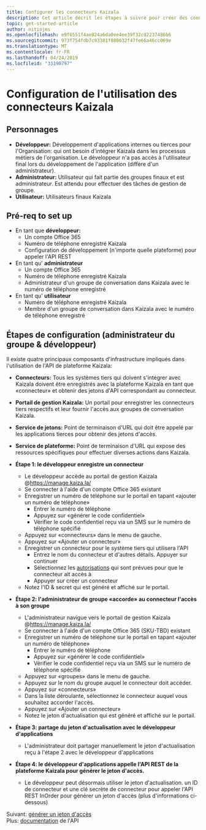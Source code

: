 ```yaml
---
title: Configurer les connecteurs Kaizala
description: Cet article décrit les étapes à suivre pour créer des connecteurs Kaizala et générer des jetons d'autorisation
topic: get-started-article
author: nitinjms
ms.openlocfilehash: e9f6551f4ae824a6da0ee4ee39f32cd2237486b6
ms.sourcegitcommit: 973f754fdb7c93381f808632f47fe66a46cc069e
ms.translationtype: MT
ms.contentlocale: fr-FR
ms.lasthandoff: 04/24/2019
ms.locfileid: "33190797"
---
```

# <a name="setup-for-using-the-kaizala-connectors"></a>Configuration de l'utilisation des connecteurs Kaizala

## <a name="personas"></a>Personnages

*   **Développeur:** Développement d'applications internes ou tierces pour l'Organisation: qui ont besoin d'intégrer Kaizala dans les processus métiers de l'organisation. Le développeur n'a pas accès à l'utilisateur final lors du développement de l'application (diffère d'un administrateur).
*   **Administrateur:** Utilisateur qui fait partie des groupes finaux et est administrateur. Est attendu pour effectuer des tâches de gestion de groupe.
*   **Utilisateur:** Utilisateurs finaux Kaizala

## <a name="pre-req-to-set-up"></a>Pré-req to set up

*   En tant que **développeur:**
    *   Un compte Office 365
    *   Numéro de téléphone enregistré Kaizala
    *   Configuration de développement (n'importe quelle plateforme) pour appeler l'API REST
*   En tant qu' **administrateur**
    *   Un compte Office 365
    *   Numéro de téléphone enregistré Kaizala
    *   Administrateur d'un groupe de conversation dans Kaizala avec le numéro de téléphone enregistré
*   En tant qu' **utilisateur**
    *   Numéro de téléphone enregistré Kaizala
    *   Membre d'un groupe de conversation dans Kaizala avec le numéro de téléphone enregistré

## <a name="set-up-steps-developer--group-admin"></a>Étapes de configuration (administrateur du groupe & développeur)

Il existe quatre principaux composants d'infrastructure impliqués dans l'utilisation de l'API de plateforme Kaizala:

*   **Connecteurs:** Tous les systèmes tiers qui doivent s'intégrer avec Kaizala doivent être enregistrés avec la plateforme Kaizala en tant que «connecteur» et obtenir des jetons d'API correspondant au connecteur.
*   **Portail de gestion Kaizala:** Un portail pour enregistrer les connecteurs tiers respectifs et leur fournir l'accès aux groupes de conversation Kaizala.
*   **Service de jetons:** Point de terminaison d'URL qui doit être appelé par les applications tierces pour obtenir des jetons d'accès.
*   **Service de plateforme:** Point de terminaison d'URL qui expose des ressources spécifiques pour effectuer diverses actions dans Kaizala.
*   **Étape 1: le développeur enregistre un connecteur**

    *   Le développeur accède au portail de gestion Kaizala @https://manage.kaiza.la/
    *   Se connecter à l'aide d'un compte Office 365 existant
    *   Enregistrer un numéro de téléphone sur le portail en tapant «ajouter un numéro de téléphone»
        *   Entrer le numéro de téléphone
        *   Appuyez sur «générer le code confidentiel»
        *   Vérifier le code confidentiel reçu via un SMS sur le numéro de téléphone spécifié
    *   Appuyez sur «connecteurs» dans le menu de gauche.
    *   Appuyez sur «Ajouter un connecteur»
    *   Enregistrer un connecteur pour le système tiers qui utilisera l'API
        *   Entrez le nom du connecteur et d'autres détails. Appuyer sur continuer
        *   Sélectionnez les [autorisations](permission.md) qui sont prévues pour que le connecteur ait accès à
        *   Appuyer sur créer un connecteur
    *   Notez l'ID & secret qui est généré et affiché sur le portail.

*   **Étape 2: l'administrateur de groupe «accorde» au connecteur l'accès à son groupe**

    *   L'administrateur navigue vers le portail de gestion Kaizala @https://manage.kaiza.la/
    *   Se connecter à l'aide d'un compte Office 365 (SKU-TBD) existant
    *   Enregistrer un numéro de téléphone sur le portail en tapant «ajouter un numéro de téléphone»
        *   Entrer le numéro de téléphone
        *   Appuyez sur «générer le code confidentiel»
        *   Vérifier le code confidentiel reçu via un SMS sur le numéro de téléphone spécifié
    *   Appuyez sur «groupes» dans le menu de gauche.
    *   Appuyez sur le nom du groupe auquel le connecteur doit accéder.
    *   Appuyez sur «connecteurs»
    *   Dans la liste déroulante, sélectionnez le connecteur auquel vous souhaitez accorder l'accès.
    *   Appuyez sur «Ajouter un connecteur»
    *   Notez le jeton d'actualisation qui est généré et affiché sur le portail.

*   **Étape 3: partage du jeton d'actualisation avec le développeur d'applications**

    *   L'administrateur doit partager manuellement le jeton d'actualisation reçu à l'étape 2 avec le développeur d'applications

*   **Étape 4: le développeur d'applications appelle l'API REST de la plateforme Kaizala pour générer le jeton d'accès.**

    *   Le développeur peut désormais utiliser le jeton d'actualisation. un ID de connecteur et une clé secrète de connecteur pour appeler l'API REST InOrder pour générer un jeton d'accès (plus d'informations ci-dessous)


Suivant: [générer un jeton d'accès](Tokens.md)<br/>
Plus: [documentation](API.md) de l'API
